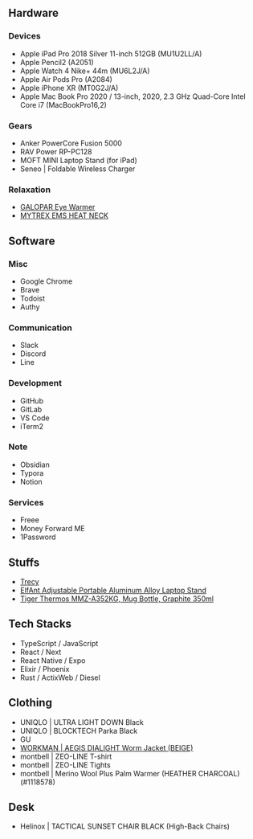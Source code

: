 ## Hardware

### Devices
- Apple iPad Pro 2018 Silver 11-inch 512GB (MU1U2LL/A)
- Apple Pencil2 (A2051)
- Apple Watch 4 Nike+ 44m (MU6L2J/A)
- Apple Air Pods Pro (A2084)
- Apple iPhone XR (MT0G2J/A)
- Apple Mac Book Pro 2020 / 13-inch, 2020, 2.3 GHz Quad-Core Intel Core i7 (MacBookPro16,2)

### Gears
- Anker PowerCore Fusion 5000
- RAV Power RP-PC128
- MOFT MINI Laptop Stand (for iPad)
- Seneo | Foldable Wireless Charger

### Relaxation
- [GALOPAR Eye Warmer](https://www.amazon.co.jp/gp/product/B07TVR9977/ref=ppx_yo_dt_b_asin_title_o09_s00?ie=UTF8&psc=1)
- [MYTREX EMS HEAT NECK](https://item.rakuten.co.jp/leapgrow/mt-p-ehn19w/?s-id=ph_pc_itemname)

## Software

### Misc
- Google Chrome
- Brave
- Todoist
- Authy

### Communication
- Slack
- Discord
- Line

### Development
- GitHub
- GitLab
- VS Code
- iTerm2

### Note
- Obsidian
- Typora
- Notion

### Services

- Freee
- Money Forward ME
- 1Password

## Stuffs
- [Trecy](https://www.amazon.co.jp/gp/product/B004NYK0NQ/ref=ppx_yo_dt_b_asin_title_o00_s00?ie=UTF8&psc=1)
- [ElfAnt Adjustable Portable Aluminum Alloy Laptop Stand](https://www.amazon.co.jp/gp/product/B086L35VML/ref=ppx_yo_dt_b_asin_title_o07_s00?ie=UTF8&psc=1)
- [Tiger Thermos MMZ-A352KG, Mug Bottle, Graphite 350ml](https://www.amazon.co.jp/gp/product/B07W4TNKZN/ref=ppx_yo_dt_b_asin_title_o02_s00?ie=UTF8&psc=1)

## Tech Stacks

- TypeScript / JavaScript
- React / Next
- React Native / Expo
- Elixir / Phoenix
- Rust / ActixWeb / Diesel

## Clothing

- UNIQLO | ULTRA LIGHT DOWN Black
- UNIQLO | BLOCKTECH Parka Black
- GU
- [WORKMAN | AEGIS DIALIGHT Worm Jacket (BEIGE)](https://workman.jp/shop/g/g2300068346231/)
- montbell | ZEO-LINE T-shirt
- montbell | ZEO-LINE Tights
- montbell | Merino Wool Plus Palm Warmer (HEATHER CHARCOAL) (#1118578)

## Desk

- Helinox | TACTICAL SUNSET CHAIR BLACK (High-Back Chairs)

